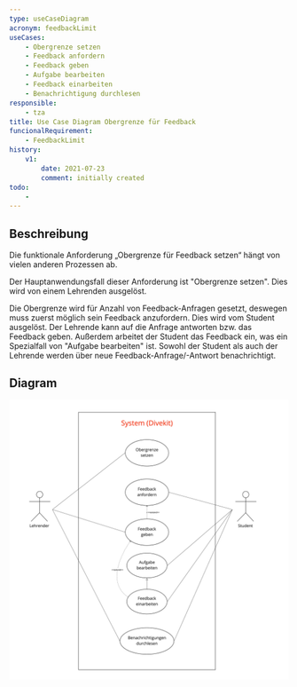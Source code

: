 ```yaml
---
type: useCaseDiagram
acronym: feedbackLimit
useCases:
    - Obergrenze setzen
    - Feedback anfordern
    - Feedback geben
    - Aufgabe bearbeiten
    - Feedback einarbeiten
    - Benachrichtigung durchlesen
responsible:
    - tza
title: Use Case Diagram Obergrenze für Feedback
funcionalRequirement: 
    - FeedbackLimit
history:
    v1:
        date: 2021-07-23
        comment: initially created
todo: 
    - 
---
```


## Beschreibung

Die funktionale Anforderung „Obergrenze für Feedback setzen“ hängt von vielen anderen Prozessen ab.

Der Hauptanwendungsfall dieser Anforderung ist "Obergrenze setzen". Dies wird von einem Lehrenden ausgelöst.

Die Obergrenze wird für Anzahl von Feedback-Anfragen gesetzt, deswegen muss zuerst möglich sein Feedback anzufordern.
Dies wird vom Student ausgelöst. Der Lehrende kann auf die Anfrage antworten bzw. das Feedback geben.
Außerdem arbeitet der Student das Feedback ein, was ein Spezialfall von "Aufgabe bearbeiten" ist.
Sowohl der Student als auch der Lehrende werden über neue Feedback-Anfrage/-Antwort benachrichtigt.

## Diagram

![useCaseDiagramUserPreferences](./diagrams/useCaseFeedbackLimit.jpg)


